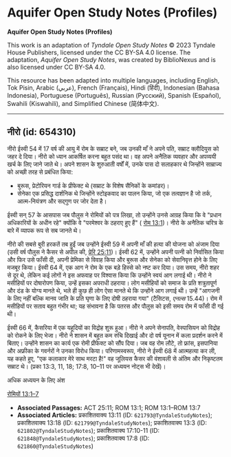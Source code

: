 # Aquifer Open Study Notes (Profiles)

**Aquifer Open Study Notes (Profiles)**

This work is an adaptation of *Tyndale Open Study Notes* © 2023 Tyndale House Publishers, licensed under the CC BY\-SA 4\.0 license. The adaptation, *Aquifer Open Study Notes*, was created by BiblioNexus and is also licensed under CC BY\-SA 4\.0\.

This resource has been adapted into multiple languages, including English, Tok Pisin, Arabic (عربي), French (Français), Hindi (हिंदी), Indonesian (Bahasa Indonesia), Portuguese (Português), Russian (Русский), Spanish (Español), Swahili (Kiswahili), and Simplified Chinese (简体中文).



--------------------------------

## नीरो (id: 654310)

नीरो ईस्वी 54 में 17 वर्ष की आयु में रोम के सम्राट बने, जब उनकी माँ ने अपने पति, सम्राट क्लौदियुस को जहर दे दिया। नीरो को ध्यान आकर्षित करना बहुत पसंद था। वह अपने अनैतिक व्यवहार और अपव्ययी खर्च के लिए जाने जाते थे। अपने शासन के शुरुआती वर्षों में, उनके पास दो सलाहकार थे जिन्होंने साम्राज्य को अच्छी तरह से प्रबंधित किया:

* बुरूस, प्रेटोरियन गार्ड के प्रीफेक्ट थे (सम्राट के विशेष सैनिकों के कमांडर)।
* सेनेका एक प्रसिद्ध दार्शनिक थे जिन्होंने स्टोइकवाद का पालन किया, जो एक तत्वज्ञान है जो तर्क, आत्म\-नियंत्रण और सद्गुण पर जोर देता है।

ईस्वी सन् 57 के आसपास जब पौलुस ने रोमियों को पत्र लिखा, तो उन्होंने उनसे आग्रह किया कि वे "प्रधान अधिकारियों के अधीन रहे" क्योंकि वे "परमेश्वर के ठहराए हुए हैं" ( [रोम 13:1](https://ref.ly/Rom13:1))। नीरो के अनैतिक चरित्र के बारे में व्यापक रूप से सब जानते थे। 

नीरो की सबसे बुरी हरकतें तब हुईं जब उन्होंने ईस्वी 59 में अपनी माँ की हत्या की योजना को अंजाम दिया (उसी वर्ष पौलुस ने कैसर से अपील की, [प्रेरि 25:11](https://ref.ly/Acts25:11))। ईस्वी 62 में, उन्होंने अपनी पत्नी को निर्वासित किया और फिर उसे फाँसी दी, अपनी प्रेमिका से विवाह किया और बुरूस और सेनेका को सेवानिवृत्त होने के लिए मजबूर किया। ईस्वी 64 में, एक आग ने रोम के एक बड़े हिस्से को नष्ट कर दिया। उस समय, नीरो शहर से दूर थे, लेकिन कई लोगों ने इस अफवाह पर विश्वास किया कि उन्होंने स्वयं आग लगाई थी। नीरो ने मसीहियों पर दोषारोपण किया, उन्हें इसका अपराधी ठहराया। लोग मसीहियों को समाज के प्रति शत्रुतापूर्ण और दंड के योग्य मानते थे, भले ही कुछ ही लोग ऐसा मानते थे कि उन्होंने आग लगाई थी। उन्हें "आगजनी के लिए नहीं बल्कि मानव जाति के प्रति घृणा के लिए दोषी ठहराया गया" (टैसिटस, *एनल्स* 15\.44\)। रोम में मसीहियों पर सताव बहुत गंभीर था; यह संभावना है कि पतरस और पौलुस को इसी समय रोम में फाँसी दी गई थी।

ईस्वी 66 में, कैसरिया में एक यहूदियों का विद्रोह शुरू हुआ। नीरो ने अपने सेनापति, वेस्पासियन को विद्रोह को रोकने के लिए भेजा। नीरो ने शासन में बहुत कम रुचि दिखाई और दो वर्ष यूनान में कला प्रदर्शन करने में बिताए। उन्होंने शासन का कार्य एक रोमी प्रीफेक्ट को सौंप दिया। जब वह रोम लौटे, तो फ्रांस, इसपानिया और अफ्रीका के गवर्नरों ने उनका विरोध किया। परिणामस्वरूप, नीरो ने ईस्वी 68 में आत्महत्या कर ली, यह कहते हुए, "एक कलाकार मेरे साथ मरटा है!" वह जूलियस कैसर की वंशावली से अंतिम और निकृष्टतम सम्राट थे। (प्रका 13:3, 11, 18; 17:8, 10–11 पर अध्ययन नोट्स भी देखें)।

अधिक अध्ययन के लिए अंश 

[रोमियों 13:1–7](https://ref.ly/Rom13:1-Rom13:7)

* **Associated Passages:** ACT 25:11; ROM 13:1; ROM 13:1–ROM 13:7
* **Associated Articles:** प्रकाशितवाक्य 13:11 (ID: `621793@TyndaleStudyNotes`); प्रकाशितवाक्य 13:18 (ID: `621799@TyndaleStudyNotes`); प्रकाशितवाक्य 13:3 (ID: `621802@TyndaleStudyNotes`); प्रकाशितवाक्य 17:10-11 (ID: `621848@TyndaleStudyNotes`); प्रकाशितवाक्य 17:8 (ID: `621860@TyndaleStudyNotes`)

